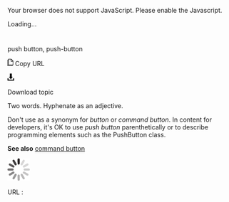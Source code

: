 Your browser does not support JavaScript. Please enable the Javascript.

Loading...

# 

push button, push-button

![Copy URL](media/push-button/Copy.png)
Copy URL

![Download](media/push-button/Download.png)

Download topic

Two words. Hyphenate as an adjective.

Don't use as a synonym for *button* or *command button*. In content for developers, it's OK to use *push button* parenthetically or to describe programming elements such as the PushButton class. 

**See also** [command button](https://worldready.cloudapp.net/Styleguide/Read?id=2700&topicid=33560)

![In progress](media/push-button/activity-large.gif)

URL :
